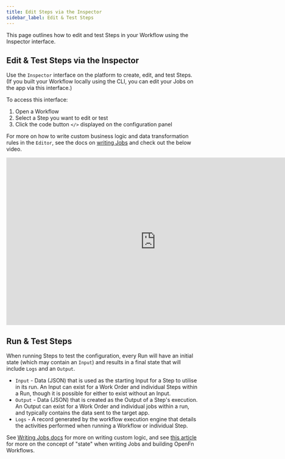 ```yaml
---
title: Edit Steps via the Inspector
sidebar_label: Edit & Test Steps
---
```


This page outlines how to edit and test Steps in your Workflow using the
Inspector interface.

## Edit & Test Steps via the Inspector

Use the `Inspector` interface on the platform to create, edit, and test Steps.
(If you built your Workflow locally using the CLI, you can edit your Jobs on the
app via this interface.)

To access this interface:

1. Open a Workflow
2. Select a Step you want to edit or test
3. Click the code button `</>` displayed on the configuration panel

For more on how to write custom business logic and data transformation rules in
the `Editor`, see the docs on
[writing Jobs](/documentation/next/build/steps/job-expressions) and check out
the below video.

<iframe width="784" height="441" src="https://www.youtube.com/embed/HmE_wp_g1RY?si=uKrKBAghe8E3C5Ed" title="YouTube video player" frameborder="0" allow="accelerometer; autoplay; clipboard-write; encrypted-media; gyroscope; picture-in-picture; web-share" allowfullscreen></iframe>

## Run & Test Steps

When running Steps to test the configuration, every Run will have an initial
state (which may contain an `Input`) and results in a final state that will
include `Logs` and an `Output`.

- `Input` - Data (JSON) that is used as the starting Input for a Step to utilise
  in its run. An Input can exist for a Work Order and individual Steps within a
  Run, though it is possible for either to exist without an Input.
- `Output` - Data (JSON) that is created as the Output of a Step's execution. An
  Output can exist for a Work Order and individual jobs within a run, and
  typically contains the data sent to the target app.
- `Logs` - A record generated by the workflow execution engine that details the
  activities performed when running a Workflow or individual Step.

See [Writing Jobs docs](/documentation/next/build/steps/job-expressions) for
more on writing custom logic, and see
[this article](/documentation/next/build/steps/state) for more on the concept of
"state" when writing Jobs and building OpenFn Workflows.
